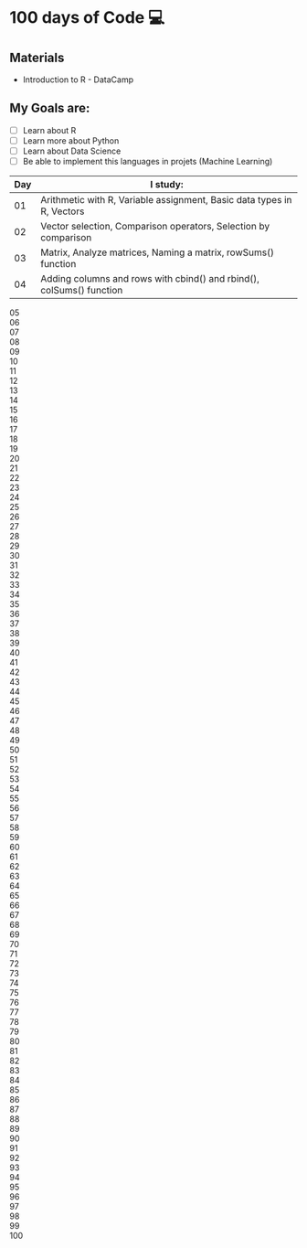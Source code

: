 # 100 days of Code :computer:

## Materials
- Introduction to R - DataCamp

## My Goals are:

- [ ] Learn about R
- [ ] Learn more about Python
- [ ] Learn about Data Science
- [ ] Be able to implement this languages in projets (Machine Learning)

| Day |  I study: |
| ------------------- | ------------------- |
|  01 | Arithmetic with R, Variable assignment, Basic data types in R, Vectors |
|  02 | Vector selection, Comparison operators, Selection by comparison |
| 03 | Matrix, Analyze matrices, Naming a matrix, rowSums()	function |			
| 04 | Adding columns and rows with cbind() and rbind(), 	colSums() function |
05 			
06 			
07 			
08 			
09 			
10 			
11 			
12 			
13 			
14 			
15 			
16 			
17 			
18 			
19 			
20 			
21 			
22 			
23 			
24 			
25 			
26 			
27 			
28 			
29 			
30 			
31 			
32 			
33 			
34 			
35 			
36 			
37 			
38 			
39 			
40 			
41 			
42 			
43 			
44 			
45 			
46 			
47 			
48 			
49 			
50 			
51 			
52 			
53 			
54 			
55 			
56 			
57 			
58 			
59 			
60 			
61 			
62 			
63 			
64 			
65 			
66 			
67 			
68 			
69 			
70 			
71 			
72 			
73 			
74 			
75 			
76 			
77 			
78 			
79 			
80 			
81 			
82 			
83 			
84 			
85 			
86 			
87 			
88 			
89 			
90 			
91 			
92 			
93 			
94 			
95 			
96 			
97 			
98 			
99 			
100
